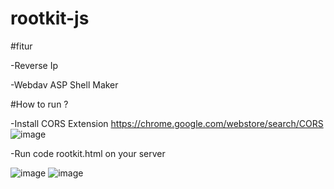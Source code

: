 # rootkit-js

#fitur

-Reverse Ip

-Webdav ASP Shell Maker

#How to run ?

-Install CORS Extension
https://chrome.google.com/webstore/search/CORS
![image](https://user-images.githubusercontent.com/49135753/217458461-b6e48f78-579c-47c7-bc71-d6723c50e9a5.png)

-Run code rootkit.html on your server

![image](https://user-images.githubusercontent.com/49135753/217458582-33318d65-6b98-44bf-812b-c6158425695a.png)
![image](https://user-images.githubusercontent.com/49135753/217458645-f28b4e29-63d2-48d7-aa63-efe5dbd1db3f.png)
